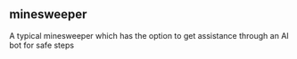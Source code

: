 ## minesweeper
A typical minesweeper which has the option to get assistance through an AI bot for safe steps

